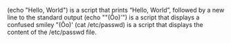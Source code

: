 (echo "Hello, World") is a script that prints “Hello, World”, followed by a new line to the standard output
(echo "\"(Ôo)'") is a script that displays a confused smiley "(Ôo)'
(cat /etc/passwd) is a script that displays the content of the /etc/passwd file.

